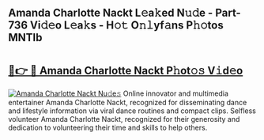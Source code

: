 ## Amanda Charlotte Nackt L𝚎a𝚔ed N𝚞𝚍e - Part-736 Vi𝚍𝚎o L𝚎a𝚔s - H𝚘𝚝 O𝚗𝚕yf𝚊ns P𝚑𝚘tos MNTIb

# <h2><a href="http://kfa9nm.oniu.top/?m=Amanda+Charlotte+Nackt">🔗👉 🔴 Amanda Charlotte Nackt P𝚑ot𝚘𝚜 V𝚒d𝚎o</a></h2>

[![Amanda Charlotte Nackt Nu𝚍e𝚜](https://i.imgur.com/0qMVB7G.gif)](http://kfa9nm.oniu.top/?m=Amanda+Charlotte+Nackt)
Online innovator and multimedia entertainer Amanda Charlotte Nackt, recognized for disseminating dance and lifestyle information via viral dance routines and compact clips. Selfless volunteer Amanda Charlotte Nackt, recognized for their generosity and dedication to volunteering their time and skills to help others.  
